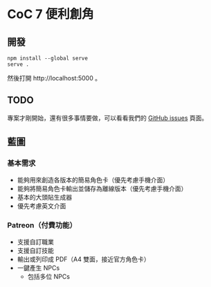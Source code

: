 # CoC 7 便利創角

## 開發

```
npm install --global serve
serve .
```

然後打開 http://localhost:5000 。

## TODO

專案才剛開始，還有很多事情要做，可以看看我們的 [GitHub issues][issues] 頁面。

[issues]: https://github.com/wayne930242/coc7e/issues

## 藍圖

### 基本需求

* 能夠用來創造各版本的簡易角色卡（優先考慮手機介面）
* 能夠將簡易角色卡輸出並儲存為離線版本（優先考慮手機介面）
* 基本的大頭貼生成器
* 優先考慮英文介面

### Patreon（付費功能）

* 支援自訂職業
* 支援自訂技能
* 輸出或列印成 PDF（A4 雙面，接近官方角色卡）
* 一鍵產生 NPCs
  * 包括多位 NPCs